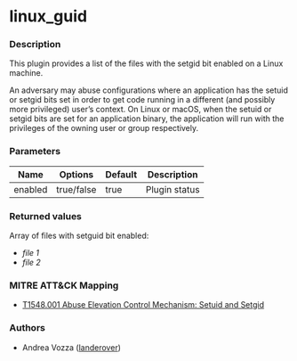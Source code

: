 # linux_guid

### Description
This plugin provides a list of the files with the setgid bit enabled on a Linux machine. 

An adversary may abuse configurations where an application has the setuid or setgid bits set in order to get code running in a different (and possibly more privileged) user’s context. On Linux or macOS, when the setuid or setgid bits are set for an application binary, the application will run with the privileges of the owning user or group respectively.

### Parameters
| Name | Options | Default | Description |
| ---- | ------- | ------- | ----------- |
| enabled | true/false | true | Plugin status |

### Returned values
Array of files with setguid bit enabled:

- *file 1*
- *file 2*

### MITRE ATT&CK Mapping
- [T1548.001 Abuse Elevation Control Mechanism: Setuid and Setgid](https://attack.mitre.org/techniques/T1548/001/)

### Authors
- Andrea Vozza ([landerover](https://github.com/landerover))